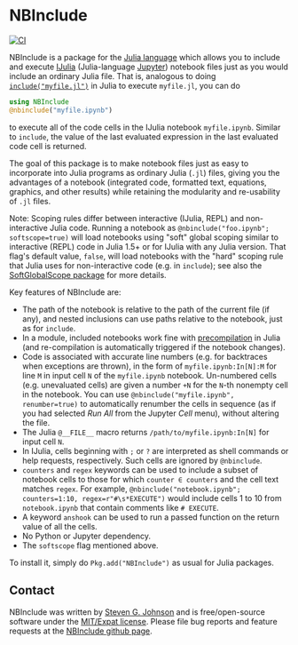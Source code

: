 # NBInclude

[![CI](https://github.com/stevengj/NBInclude.jl/workflows/CI/badge.svg)](https://github.com/stevengj/NBInclude.jl/actions?query=workflow%3ACI)

NBInclude is a package for the [Julia language](http://julialang.org/) which allows you to include and execute [IJulia](https://github.com/JuliaLang/IJulia.jl) (Julia-language [Jupyter](https://jupyter.org/)) notebook files just as you would include an ordinary Julia file.  That is, analogous to doing [`include("myfile.jl")`](http://docs.julialang.org/en/latest/stdlib/base/#Base.include) in Julia to execute `myfile.jl`, you can do
```jl
using NBInclude
@nbinclude("myfile.ipynb")
```
to execute all of the code cells in the IJulia notebook `myfile.ipynb`. Similar to `include`, the value of the last evaluated expression in the last evaluated code cell is returned.

The goal of this package is to make notebook files just as easy to incorporate into Julia programs as ordinary Julia (`.jl`) files, giving you the advantages of a notebook (integrated code, formatted text, equations, graphics, and other results) while retaining the modularity and re-usability of `.jl` files.

Note: Scoping rules differ between interactive (IJulia, REPL) and non-interactive Julia code. Running a notebook as `@nbinclude("foo.ipynb"; softscope=true)` will load notebooks using "soft" global scoping similar to interactive (REPL) code in Julia 1.5+ or for IJulia with any Julia version. That flag's default value, `false`, will load notebooks with the "hard" scoping rule that Julia uses for non-interactive code (e.g. in `include`); see also the [SoftGlobalScope package](https://github.com/stevengj/SoftGlobalScope.jl) for more details.

Key features of NBInclude are:

* The path of the notebook is relative to the path of the current file (if any),
and nested inclusions can use paths relative to the notebook, just as for `include`.
* In a module, included notebooks work fine with [precompilation](https://docs.julialang.org/en/v1/manual/modules/#Module-initialization-and-precompilation) in Julia (and re-compilation is automatically triggered if the notebook changes).
* Code is associated with accurate line numbers (e.g. for backtraces when exceptions are thrown), in the form of `myfile.ipynb:In[N]:M` for line `M` in input cell `N` of the `myfile.ipynb` notebook.  Un-numbered cells (e.g. unevaluated cells) are given a number
`+N` for the `N`-th nonempty cell in the notebook.  You can use `@nbinclude("myfile.ipynb", renumber=true)` to automatically renumber the cells in sequence (as if you had selected *Run All* from the Jupyter *Cell* menu), without altering the file.
* The Julia `@__FILE__` macro returns `/path/to/myfile.ipynb:In[N]` for input cell `N`.
* In IJulia, cells beginning with `;` or `?` are interpreted as shell commands or help requests, respectively.  Such cells are ignored by `@nbinclude`.
* `counters` and `regex` keywords can be used to include a subset of notebook cells to those for which `counter ∈ counters` and the cell text matches `regex`. For example, `@nbinclude("notebook.ipynb"; counters=1:10, regex=r"#\s*EXECUTE")`
would include cells 1 to 10 from `notebook.ipynb` that contain comments like `# EXECUTE`.
* A keyword `anshook` can be used to run a passed function on the return value of all the cells.
* No Python or Jupyter dependency.
* The `softscope` flag mentioned above.

To install it, simply do `Pkg.add("NBInclude")` as usual for Julia packages.

## Contact

NBInclude was written by [Steven G. Johnson](http://math.mit.edu/~stevenj/) and is free/open-source software under the [MIT/Expat license](LICENSE.md).  Please file bug reports and feature requests at the [NBInclude github page](https://github.com/stevengj/NBInclude.jl).
